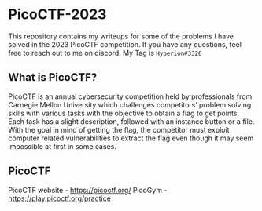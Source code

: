 # PicoCTF-2023
This repository contains my writeups for some of the problems I have solved in the 2023 PicoCTF competition. If you have any questions, feel free to reach out to me on discord. My Tag is `Hyperion#3326`

## What is PicoCTF?
PicoCTF is an annual cybersecurity competition held by professionals from Carnegie Mellon University which challenges competitors’ problem solving skills with various tasks with the objective to obtain a flag to get points. Each task has a slight description, followed with an instance button or a file. With the goal in mind of getting the flag, the competitor must exploit computer related vulnerabilities to extract the flag even though it may seem impossible at first in some cases.

## PicoCTF
PicoCTF website - https://picoctf.org/
PicoGym - https://play.picoctf.org/practice
